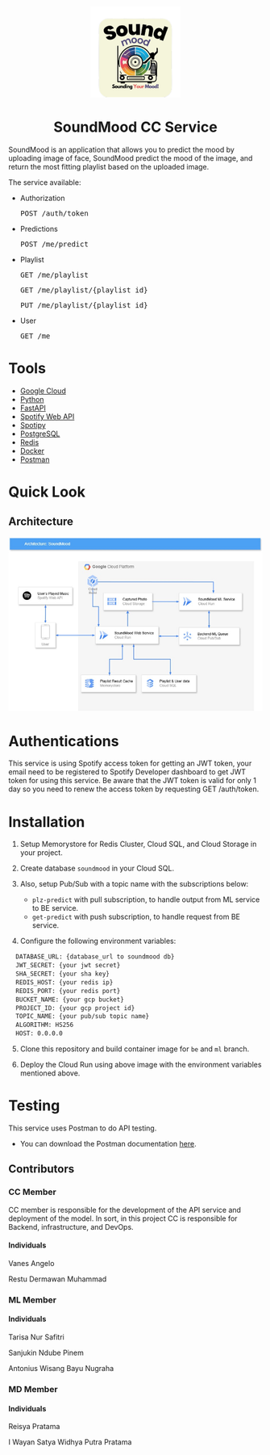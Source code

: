 <p align="center">
  <img src="assets/soundmood.png" alt="logo" height="180" />
</p>

<h1 align="center">SoundMood CC Service</h1>

<div align="center">

</div>

SoundMood is an application that allows you to predict the mood by uploading image of face, SoundMood predict the mood of the image, and return the most fitting playlist based on the uploaded image.

The service available:

- Authorization
  <pre>POST /auth/token</pre>

- Predictions
  <pre>POST /me/predict</pre>

- Playlist
  <pre>GET /me/playlist</pre>
  <pre>GET /me/playlist/{playlist_id}</pre>
  <pre>PUT /me/playlist/{playlist_id}</pre>

- User
  <pre>GET /me</pre>

# Tools
- [Google Cloud](https://cloud.google.com/)
- [Python](https://www.python.org/)
- [FastAPI](https://fastapi.tiangolo.com/)
- [Spotify Web API](https://developer.spotify.com/documentation/web-api)
- [Spotipy](https://github.com/spotipy-dev/spotipy)
- [PostgreSQL](https://www.postgresql.org/)
- [Redis](https://redis.io/)
- [Docker](https://www.docker.com/)
- [Postman](https://www.postman.com/)

# Quick Look

## Architecture

<p align="center">
  <img src="assets/architecture.png" alt="architecture diagram" />
</p>

# Authentications

This service is using Spotify access token for getting an JWT token, your email need to be registered to Spotify Developer dashboard to get JWT token for using this service. Be aware that the JWT token is valid for only 1 day so you need to renew the access token by requesting GET /auth/token.

# Installation
1. Setup Memorystore for Redis Cluster, Cloud SQL, and Cloud Storage in your project.
2. Create database `soundmood` in your Cloud SQL.
3. Also, setup Pub/Sub with a topic name with the subscriptions below:
   * `plz-predict` with pull subscription, to handle output from ML service to BE service. 
   * `get-predict` with push subscription, to handle request from BE service.

4. Configure the following environment variables:

```bash
  DATABASE_URL: {database_url to soundmood db}
  JWT_SECRET: {your jwt secret}
  SHA_SECRET: {your sha key}
  REDIS_HOST: {your redis ip}
  REDIS_PORT: {your redis port}
  BUCKET_NAME: {your gcp bucket}
  PROJECT_ID: {your gcp project id}
  TOPIC_NAME: {your pub/sub topic name}
  ALGORITHM: HS256
  HOST: 0.0.0.0
```

5. Clone this repository and build container image for `be` and `ml` branch.

6. Deploy the Cloud Run using above image with the environment variables mentioned above.

# Testing

This service uses Postman to do API testing.

- You can download the Postman documentation [here](https://documenter.getpostman.com/view/40378264/2sAYHxnP79).

## Contributors

### CC Member 
CC member is responsible for the development of the API service and deployment of the model. In sort, in this project CC is responsible for Backend, infrastructure, and DevOps.
#### Individuals

<p>Vanes Angelo</p>

<p>Restu Dermawan Muhammad</p>

### ML Member
#### Individuals

<p>Tarisa Nur Safitri</p>

<p>Sanjukin Ndube Pinem</p>

<p>Antonius Wisang Bayu Nugraha</p>

### MD Member
#### Individuals

<p>Reisya Pratama</p>

<p>I Wayan Satya Widhya Putra Pratama</p>
